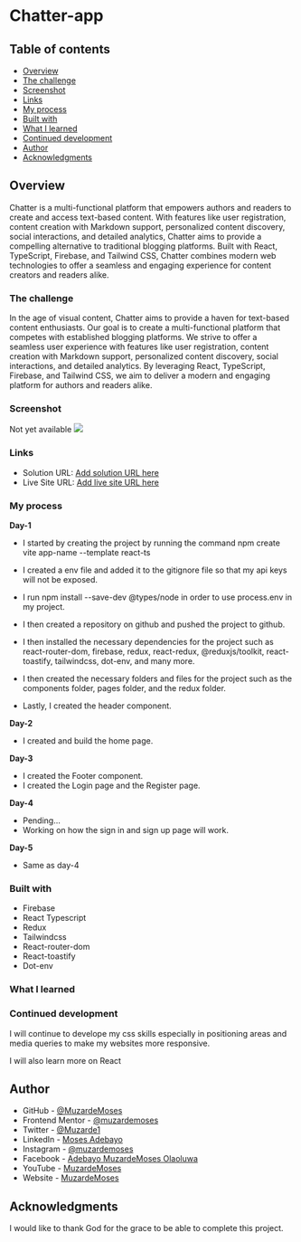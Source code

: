 # Chatter-app


## Table of contents

- [Overview](#overview)
- [The challenge](#the-challenge)
- [Screenshot](#screenshot)
- [Links](#links)
- [My process](#my-process)
- [Built with](#built-with)
- [What I learned](#what-i-learned)
- [Continued development](#continued-development)
- [Author](#author)
- [Acknowledgments](#acknowledgments)


## Overview  

Chatter is a multi-functional platform that empowers authors and readers to create and access text-based content. With features like user registration, content creation with Markdown support, personalized content discovery, social interactions, and detailed analytics, Chatter aims to provide a compelling alternative to traditional blogging platforms. Built with React, TypeScript, Firebase, and Tailwind CSS, Chatter combines modern web technologies to offer a seamless and engaging experience for content creators and readers alike.

 

### The challenge

In the age of visual content, Chatter aims to provide a haven for text-based content enthusiasts. Our goal is to create a multi-functional platform that competes with established blogging platforms. We strive to offer a seamless user experience with features like user registration, content creation with Markdown support, personalized content discovery, social interactions, and detailed analytics. By leveraging React, TypeScript, Firebase, and Tailwind CSS, we aim to deliver a modern and engaging platform for authors and readers alike.


### Screenshot

Not yet available
![](./screenshot.JPG)

### Links

- Solution URL: [Add solution URL here](https://github.com/muzardemoses/Chatter-app)
- Live Site URL: [Add live site URL here]()

### My process

**Day-1** 
 - I started by creating the project by running the command npm create vite app-name --template react-ts

 - I created a env file and added it to the gitignore file so that my api keys will not be exposed.

 - I run npm install --save-dev @types/node in order to use process.env in my project.

 - I then created a repository on github and pushed the project to github.

 - I then installed the necessary dependencies for the project such as react-router-dom, firebase, redux, react-redux, @reduxjs/toolkit, react-toastify, tailwindcss, dot-env, and many more.
   
 - I then created the necessary folders and files for the project such as the components folder, pages folder, and the redux folder.

 - Lastly, I created the header component.

**Day-2**
 - I created and build the home page.

**Day-3**
- I created the Footer component.
- I created the Login page and the Register page.

**Day-4**
- Pending...
- Working on how the sign in and sign up page will work.

**Day-5**
- Same as day-4

### Built with

- Firebase
- React Typescript
- Redux
- Tailwindcss
- React-router-dom
- React-toastify
- Dot-env



### What I learned

<!-- ```html
<h1>Some HTML code I'm proud of 🎉</h1>
```

```css
.proud-of-this-css {
	color: papayawhip;
}
```

```js
const [isMenuOpen, setIsMenuOpen] = useState(false);

const handleClick = () => {
	const navLinks = document.querySelector(".nav-links");
	navLinks.classList.toggle("open");
	const linkItems = document.querySelectorAll(".link-item");

	linkItems.forEach((item) =>
		item.addEventListener("click", () => navLinks.classList.remove("open"))
	);

	setIsMenuOpen((prev) => !prev);
};
``` -->

### Continued development

I will continue to develope my css skills especially in  positioning areas and media queries to make my websites more responsive.

I will also learn more on React



## Author

- GitHub - [@MuzardeMoses](https://github.com/muzardeMoses)
- Frontend Mentor - [@muzardemoses](https://www.frontendmentor.io/profile/muzardemoses)
- Twitter - [@Muzarde1](https://www.twitter.com/Muzarde1)
- LinkedIn - [Moses Adebayo](https://www.linkedin.com/in/muzardemoses/)
- Instagram - [@muzardemoses](https://www.instagram.com/ademuzardemoses/)
- Facebook - [Adebayo MuzardeMoses Olaoluwa ](https://facebook.com/ademuzardemoses)
- YouTube - [MuzardeMoses](https://www.youtube.com/channel/@muzardemoses)
- Website - [MuzardeMoses](https://mosesadebayo.me/)


## Acknowledgments

I would like to thank God for the grace to be able to complete this project.